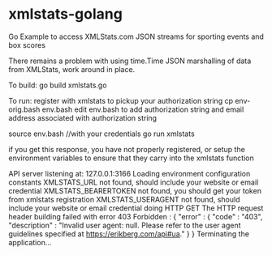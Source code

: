 # xmlstats-golang
Go Example to access XMLStats.com JSON streams for sporting events and box scores

There remains a problem with using time.Time JSON marshalling of data from XMLStats, work around in place.

To build:
go build xmlstats.go

To run:
register with xmlstats to pickup your authorization string
cp env-orig.bash env.bash
edit env.bash to add authorization string and email address associated with authorization string 

source env.bash //with your credentials
go run xmlstats

if you get this response, you have not properly registered, or setup the environment variables to ensure that they carry into the xmlstats function

API server listening at: 127.0.0.1:3166
Loading environment configuration constants
XMLSTATS_URL not found, should include your website or email credential
XMLSTATS_BEARERTOKEN not found, you should get your token from xmlstats registration 
XMLSTATS_USERAGENT not found, should include your website or email credential
doing HTTP GET
The HTTP request header building failed with error 403 Forbidden : {
  "error" : {
    "code" : "403",
    "description" : "Invalid user agent: null. Please refer to the user agent guidelines specified at https://erikberg.com/api#ua."
  }
}
Terminating the application...


